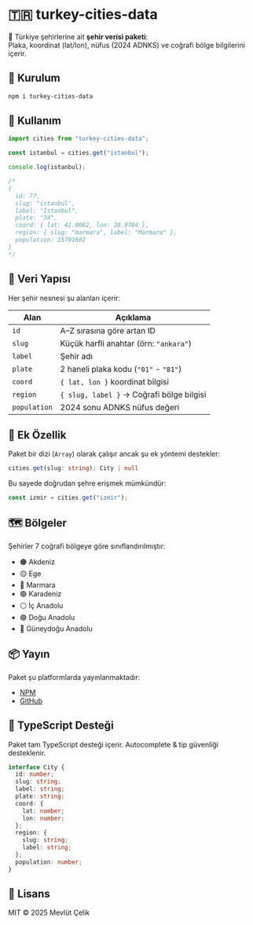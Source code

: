 
# 🇹🇷 turkey-cities-data

📍 Türkiye şehirlerine ait **şehir verisi paketi**:  
Plaka, koordinat (lat/lon), nüfus (2024 ADNKS) ve coğrafi bölge bilgilerini içerir.

## 🔧 Kurulum

```bash
npm i turkey-cities-data
```

## 🚀 Kullanım

```ts
import cities from "turkey-cities-data";

const istanbul = cities.get("istanbul");

console.log(istanbul);

/*
{
  id: 77,
  slug: "istanbul",
  label: "İstanbul",
  plate: "34",
  coord: { lat: 41.0082, lon: 28.9784 },
  region: { slug: "marmara", label: "Marmara" },
  population: 15701602
}
*/
```

## 📁 Veri Yapısı

Her şehir nesnesi şu alanları içerir:

| Alan         | Açıklama                                 |
|--------------|--------------------------------------------|
| `id`         | A–Z sırasına göre artan ID                |
| `slug`       | Küçük harfli anahtar (örn: `"ankara"`)    |
| `label`      | Şehir adı                                 |
| `plate`      | 2 haneli plaka kodu (`"01"` - `"81"`)     |
| `coord`      | `{ lat, lon }` koordinat bilgisi          |
| `region`     | `{ slug, label }` → Coğrafi bölge bilgisi |
| `population` | 2024 sonu ADNKS nüfus değeri              |

## 🧠 Ek Özellik

Paket bir dizi (`Array`) olarak çalışır ancak şu ek yöntemi destekler:

```ts
cities.get(slug: string): City | null
```

Bu sayede doğrudan şehre erişmek mümkündür:

```ts
const izmir = cities.get("izmir");
```

## 🗺️ Bölgeler

Şehirler 7 coğrafi bölgeye göre sınıflandırılmıştır:

- 🟠 Akdeniz  
- 🟡 Ege  
- 🔵 Marmara  
- 🟢 Karadeniz  
- ⚪ İç Anadolu  
- 🟣 Doğu Anadolu  
- 🔴 Güneydoğu Anadolu  

## 📦 Yayın

Paket şu platformlarda yayınlanmaktadır:

- [NPM](https://www.npmjs.com/package/turkey-cities-data)
- [GitHub](https://github.com/mevlutcelik/turkey-cities-data)

## 🧩 TypeScript Desteği

Paket tam TypeScript desteği içerir. Autocomplete & tip güvenliği desteklenir.

```ts
interface City {
  id: number;
  slug: string;
  label: string;
  plate: string;
  coord: {
    lat: number;
    lon: number;
  };
  region: {
    slug: string;
    label: string;
  };
  population: number;
}
```

## 📄 Lisans

MIT © 2025 Mevlüt Çelik
